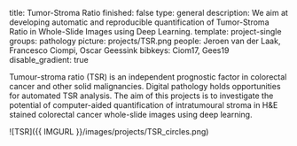 title: Tumor-Stroma Ratio
finished: false
type: general
description: We aim at developing automatic and reproducible quantification of Tumor-Stroma Ratio in Whole-Slide Images using Deep Learning.
template: project-single
groups: pathology
picture: projects/TSR.png
people: Jeroen van der Laak, Francesco Ciompi, Oscar Geessink
bibkeys: Ciom17, Gees19
disable_gradient: true

Tumour-stroma ratio (TSR) is an independent prognostic factor in colorectal cancer and other solid malignancies. Digital pathology holds opportunities for automated TSR analysis. The aim of this projects is to investigate the potential of computer-aided quantification of intratumoural stroma in H&E stained colorectal cancer whole-slide images using deep learning.

![TSR]({{ IMGURL }}/images/projects/TSR_circles.png)
